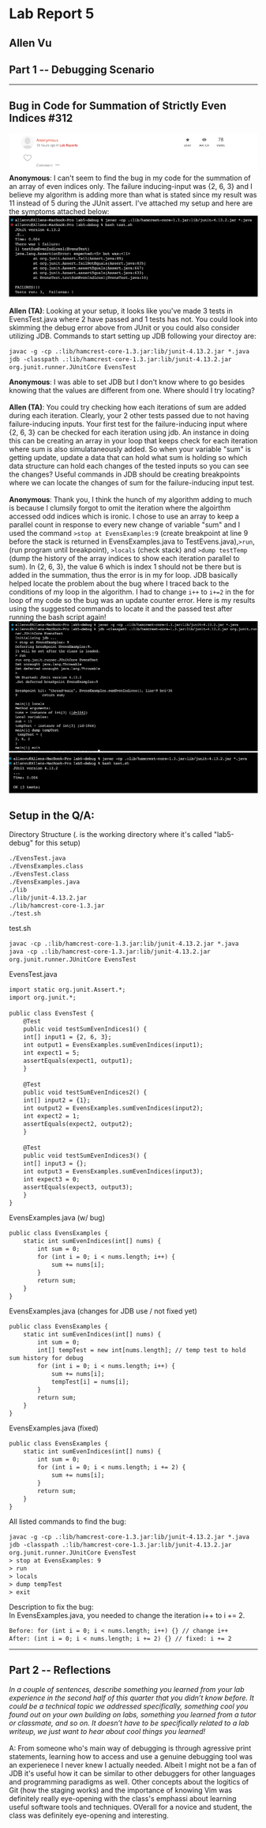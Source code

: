 # Lab Report 5  
## Allen Vu     

## Part 1 -- Debugging Scenario
---  
## Bug in Code for Summation of Strictly Even Indices #312
![Image](img1.png)   
**Anonymous**: I can't seem to find the bug in my code for the summation of an array of even indices only. The failure inducing-input was {2, 6, 3} and I believe my algorithm is adding more than what is stated since my result was 11 instead of 5 during the JUnit assert. I've attached my setup and here are the symptoms attached below:    
![Image](img2.png)  
&nbsp;   
**Allen (TA)**: Looking at your setup, it looks like you've made 3 tests in EvensTest.java where 2 have passed and 1 tests has not. You could look into skimming the debug error above from JUnit or you could also consider utilizing JDB. Commands to start setting up JDB following your directoy are:  
```
javac -g -cp .:lib/hamcrest-core-1.3.jar:lib/junit-4.13.2.jar *.java 
jdb -classpath .:lib/hamcrest-core-1.3.jar:lib/junit-4.13.2.jar org.junit.runner.JUnitCore EvensTest
```  
**Anonymous**: I was able to set JDB but I don't know where to go besides knowing that the values are different from one. Where should I try locating?  
&nbsp;    
**Allen (TA)**: You could try checking how each iterations of sum are added during each iteration. Clearly, your 2 other tests passed due to not having failure-inducing inputs. Your first test for the failure-inducing input where {2, 6, 3} can be checked for each iteration using jdb. An instance in doing this can be creating an array in your loop that keeps check for each iteration where sum is also simulataneously added. So when your variable "sum" is getting update, update a data that can hold what sum is holding so which data structure can hold each changes of the tested inputs so you can see the changes? Useful commands in JDB should be creating breakpoints where we can locate the changes of sum for the failure-inducing input test.  
&nbsp;  
**Anonymous**: Thank you, I think the hunch of my algorithm adding to much is because I clumsily forgot to omit the iteration where the algoirthm accessed odd indices which is ironic. I chose to use an array to keep a parallel count in response to every new change of variable "sum" and I used the command `>stop at EvensExamples:9` (create breakpoint at line 9 before the stack is returned in EvensExamples.java to TestEvens.java),`>run`, (run program until breakpoint), `>locals` (check stack) and `>dump testTemp` (dump the history of the array indices to show each iteration parallel to sum). In {2, 6, 3}, the value 6 which is index 1 should not be there but is added in the summation, thus the error is in my for loop. JDB basically helped locate the problem about the bug where I traced back to the conditions of my loop in the algorithm. I had to change `i++` to `i+=2` in the for loop of my code so the bug was an update counter error. Here is my results using the suggested commands to locate it and the passed test after running the bash script again!  
![Image](img3.png)  
![Image](img4.png)   

## Setup in the Q/A:  
Directory Structure (. is the working directory where it's called "lab5-debug" for this setup)  
```
./EvensTest.java
./EvensExamples.class
./EvensTest.class
./EvensExamples.java
./lib
./lib/junit-4.13.2.jar
./lib/hamcrest-core-1.3.jar
./test.sh
```

test.sh  
```
javac -cp .:lib/hamcrest-core-1.3.jar:lib/junit-4.13.2.jar *.java
java -cp .:lib/hamcrest-core-1.3.jar:lib/junit-4.13.2.jar org.junit.runner.JUnitCore EvensTest
```
EvensTest.java  
```
import static org.junit.Assert.*;
import org.junit.*;

public class EvensTest {
    @Test 
	public void testSumEvenIndices1() {
    int[] input1 = {2, 6, 3};
    int output1 = EvensExamples.sumEvenIndices(input1);
    int expect1 = 5;
    assertEquals(expect1, output1);
	}

    @Test 
	public void testSumEvenIndices2() {
    int[] input2 = {1};
    int output2 = EvensExamples.sumEvenIndices(input2);
    int expect2 = 1;
    assertEquals(expect2, output2);
	}

    @Test 
	public void testSumEvenIndices3() {
    int[] input3 = {};
    int output3 = EvensExamples.sumEvenIndices(input3);
    int expect3 = 0;
    assertEquals(expect3, output3);
	}
}
```
EvensExamples.java (w/ bug)  
```
public class EvensExamples {
    static int sumEvenIndices(int[] nums) {
        int sum = 0;
        for (int i = 0; i < nums.length; i++) {
            sum += nums[i];
        }
        return sum;
    }
}
```  
EvensExamples.java (changes for JDB use / not fixed yet)  
```
public class EvensExamples {
    static int sumEvenIndices(int[] nums) {
        int sum = 0;
        int[] tempTest = new int[nums.length]; // temp test to hold sum history for debug
        for (int i = 0; i < nums.length; i++) {
            sum += nums[i];
            tempTest[i] = nums[i];
        }
        return sum;
    }
}
```
EvensExamples.java (fixed)  
```
public class EvensExamples {
    static int sumEvenIndices(int[] nums) {
        int sum = 0;
        for (int i = 0; i < nums.length; i += 2) {
            sum += nums[i];
        }
        return sum;
    }
}
```  
All listed commands to find the bug:  
```
javac -g -cp .:lib/hamcrest-core-1.3.jar:lib/junit-4.13.2.jar *.java
jdb -classpath .:lib/hamcrest-core-1.3.jar:lib/junit-4.13.2.jar org.junit.runner.JUnitCore EvensTest
> stop at EvensExamples: 9
> run
> locals
> dump tempTest
> exit
```
Description to fix the bug:   
In EvensExamples.java, you needed to change the iteration i++ to i += 2.  
```
Before: for (int i = 0; i < nums.length; i++) {} // change i++
After: (int i = 0; i < nums.length; i += 2) {} // fixed: i += 2
```  

---  
## Part 2 -- Reflections  
*In a couple of sentences, describe something you learned from your lab experience in the second half of this quarter that you didn’t know before. It could be a technical topic we addressed specifically, something cool you found out on your own building on labs, something you learned from a tutor or classmate, and so on. It doesn’t have to be specifically related to a lab writeup, we just want to hear about cool things you learned!*  
&nbsp;  
A: From someone who's main way of debugging is through agressive print statements, learning how to access and use a genuine debugging tool was an experienece I never knew I actually needed. Albeit I might not be a fan of JDB it's useful how it can be similar to other debuggers for other languages and programming paradigms as well. Other concepts about the logitics of Git (how the staging works) and the importance of knowing Vim was definitely really eye-opening with the class's emphassi about learning useful software tools and techniques. OVerall for a novice and student, the class was definitely eye-opening and interesting.
